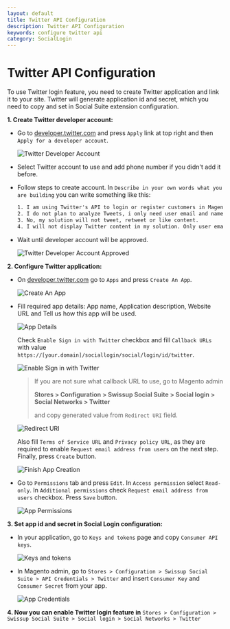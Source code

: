 ```yaml
---
layout: default
title: Twitter API Configuration
description: Twitter API Configuration
keywords: configure twitter api
category: SocialLogin
---
```


# Twitter API Configuration

To use Twitter login feature, you need to create Twitter application and link
it to your site. Twitter will generate application id and secret, which you
need to copy and set in Social Suite extension configuration.

**1. Create Twitter developer account:**

  - Go to [developer.twitter.com](https://developer.twitter.com/)
  and press `Apply` link at top right and then `Apply for a developer account`.

    ![Twitter Developer Account](/images/m2/sociallogin/api/twitter/step-1.png)

  - Select Twitter account to use and add phone number if you didn't add it before.

  - Follow steps to create account. In `Describe in your own words what you are building`
    you can write something like this:

    ```txt
    1. I am using Twitter's API to login or register customers in Magento 2 store.
    2. I do not plan to analyze Tweets, i only need user email and name to login or create account in shop.
    3. No, my solution will not tweet, retweet or like content.
    4. I will not display Twitter content in my solution. Only user email and name will be displayed in customer account.
    ```

  - Wait until developer account will be approved.

    ![Twitter Developer Account Approved](/images/m2/sociallogin/api/twitter/step-2.png)

**2. Configure Twitter application:**

  - On [developer.twitter.com](https://developer.twitter.com/) go to `Apps`
  and press `Create An App`.

    ![Create An App](/images/m2/sociallogin/api/twitter/step-3.png)

  - Fill required app details: App name, Application description, Website URL
    and Tell us how this app will be used.

    ![App Details](/images/m2/sociallogin/api/twitter/step-4.png)

    Check `Enable Sign in with Twitter` checkbox and fill `Callback URLs`
    with value `https://[your.domain]/sociallogin/social/login/id/twitter`.

    ![Enable Sign in with Twitter](/images/m2/sociallogin/api/twitter/step-5.png)

    > If you are not sure what callback URL to use, go to Magento admin
    >
    > **Stores > Configuration > Swissup Social Suite > Social login > Social Networks > Twitter**
    >
    > and copy generated value from `Redirect URI` field.

    ![Redirect URI](/images/m2/sociallogin/api/twitter/step-6.png)

    Also fill `Terms of Service URL` and `Privacy policy URL`, as they are required to enable
    `Request email address from users` on the next step. Finally, press `Create` button.

    ![Finish App Creation](/images/m2/sociallogin/api/twitter/step-7.png)

  - Go to `Permissions` tab and press `Edit`. In `Access permission` select `Read-only`.
  In `Additional permissions` check `Request email address from users` checkbox.
  Press `Save` button.

    ![App Permissions](/images/m2/sociallogin/api/twitter/step-8.png)

**3. Set app id and secret in Social Login configuration:**

  - In your application, go to `Keys and tokens` page and copy `Consumer API keys`.

    ![Keys and tokens](/images/m2/sociallogin/api/twitter/step-9.png)

  - In Magento admin, go to
    `Stores > Configuration > Swissup Social Suite > API Credentials > Twitter`
    and insert `Consumer Key` and `Consumer Secret` from your app.

    ![App Credentials](/images/m2/sociallogin/api/twitter/step-10.png)

**4. Now you can enable Twitter login feature in**
    `Stores > Configuration > Swissup Social Suite > Social login > Social Networks > Twitter`
